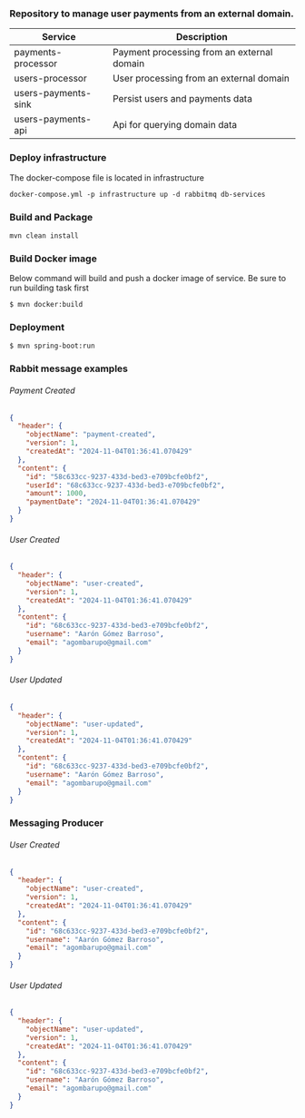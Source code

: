 ### Repository to manage user payments from an external domain.


| Service | Description |
|--|--|
|payments-processor|Payment processing from an external domain|
|users-processor|User processing from an external domain|
|users-payments-sink|Persist users and payments data|
|users-payments-api|Api for querying domain data|

### Deploy infrastructure
The docker-compose file is located in infrastructure
```
docker-compose.yml -p infrastructure up -d rabbitmq db-services
```

### Build and Package
```
mvn clean install
```

### Build Docker image
Below command will build and push a docker image of service. Be sure to run building task first
```
$ mvn docker:build
```

### Deployment
```
$ mvn spring-boot:run
```

### Rabbit message examples

###### Payment Created
````json
{
  "header": {
    "objectName": "payment-created",
    "version": 1,
    "createdAt": "2024-11-04T01:36:41.070429"
  },
  "content": {
    "id": "58c633cc-9237-433d-bed3-e709bcfe0bf2",
    "userId": "68c633cc-9237-433d-bed3-e709bcfe0bf2",
    "amount": 1000,
    "paymentDate": "2024-11-04T01:36:41.070429"
  }
}
````

###### User Created
````json
{
  "header": {
    "objectName": "user-created",
    "version": 1,
    "createdAt": "2024-11-04T01:36:41.070429"
  },
  "content": {
    "id": "68c633cc-9237-433d-bed3-e709bcfe0bf2",
    "username": "Aarón Gómez Barroso",
    "email": "agombarupo@gmail.com"
  }
}
````

###### User Updated
````json
{
  "header": {
    "objectName": "user-updated",
    "version": 1,
    "createdAt": "2024-11-04T01:36:41.070429"
  },
  "content": {
    "id": "68c633cc-9237-433d-bed3-e709bcfe0bf2",
    "username": "Aarón Gómez Barroso",
    "email": "agombarupo@gmail.com"
  }
}
````

### Messaging Producer

###### User Created
````json
{
  "header": {
    "objectName": "user-created",
    "version": 1,
    "createdAt": "2024-11-04T01:36:41.070429"
  },
  "content": {
    "id": "68c633cc-9237-433d-bed3-e709bcfe0bf2",
    "username": "Aarón Gómez Barroso",
    "email": "agombarupo@gmail.com"
  }
}
````

###### User Updated
````json
{
  "header": {
    "objectName": "user-updated",
    "version": 1,
    "createdAt": "2024-11-04T01:36:41.070429"
  },
  "content": {
    "id": "68c633cc-9237-433d-bed3-e709bcfe0bf2",
    "username": "Aarón Gómez Barroso",
    "email": "agombarupo@gmail.com"
  }
}
````